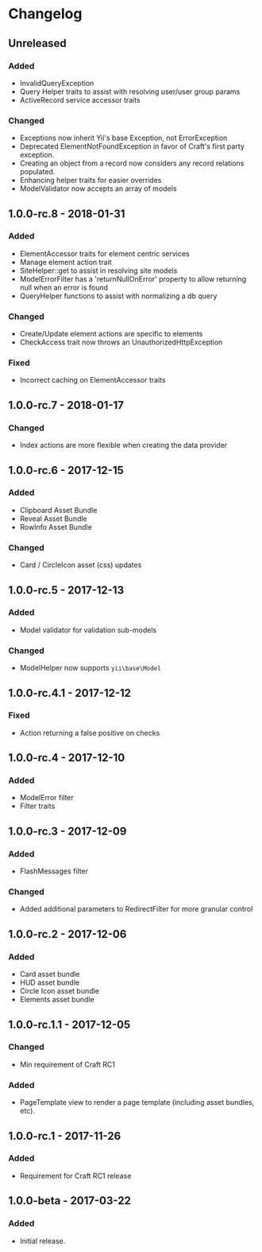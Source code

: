Changelog
=========
## Unreleased
### Added
- InvalidQueryException
- Query Helper traits to assist with resolving user/user group params
- ActiveRecord service accessor traits

### Changed
- Exceptions now inherit Yii's base Exception, not ErrorException
- Deprecated ElementNotFoundException in favor of Craft's first party exception.
- Creating an object from a record now considers any record relations populated.
- Enhancing helper traits for easier overrides
- ModelValidator now accepts an array of models

## 1.0.0-rc.8 - 2018-01-31
### Added
- ElementAccessor traits for element centric services
- Manage element action trait
- SiteHelper::get to assist in resolving site models
- ModelErrorFilter has a 'returnNullOnError' property to allow returning null when an error is found
- QueryHelper functions to assist with normalizing a db query

### Changed
- Create/Update element actions are specific to elements
- CheckAccess trait now throws an UnauthorizedHttpException

### Fixed
- Incorrect caching on ElementAccessor traits

## 1.0.0-rc.7 - 2018-01-17
### Changed
- Index actions are more flexible when creating the data provider

## 1.0.0-rc.6 - 2017-12-15
### Added
- Clipboard Asset Bundle
- Reveal Asset Bundle
- RowInfo Asset Bundle

### Changed
- Card / CircleIcon asset (css) updates

## 1.0.0-rc.5 - 2017-12-13
### Added
- Model validator for validation sub-models

### Changed
- ModelHelper now supports `yii\base\Model`

## 1.0.0-rc.4.1 - 2017-12-12
### Fixed
- Action returning a false positive on checks

## 1.0.0-rc.4 - 2017-12-10
### Added
- ModelError filter
- Filter traits

## 1.0.0-rc.3 - 2017-12-09
### Added
- FlashMessages filter

### Changed
- Added additional parameters to RedirectFilter for more granular control

## 1.0.0-rc.2 - 2017-12-06
### Added
- Card asset bundle
- HUD asset bundle
- Circle Icon asset bundle
- Elements asset bundle

## 1.0.0-rc.1.1 - 2017-12-05
### Changed
- Min requirement of Craft RC1

### Added
- PageTemplate view to render a page template (including asset bundles, etc).

## 1.0.0-rc.1 - 2017-11-26
### Added
- Requirement for Craft RC1 release

## 1.0.0-beta - 2017-03-22
### Added
- Initial release.
